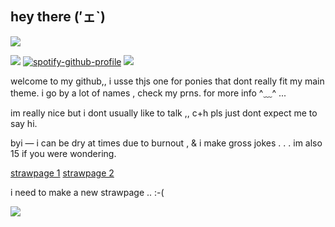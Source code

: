 ## hey there (′ェ`)

![](https://64.media.tumblr.com/3fd78dcc98bb7e447a51692e9e4b0a1b/54274dcc8d7ea3ba-40/s640x960/4aa2cd1357e1cd3cd3b010d2782554238e9acd82.pnj) 

![](https://64.media.tumblr.com/ed96630f648aa8b828fe472f702cdc48/23f6a82562e0f460-45/s250x400/54e320feffc647de89e6b1b475fe0ee42a02477a.webp)
[![spotify-github-profile](https://spotify-github-profile.kittinanx.com/api/view?uid=9zxx0pmsegu9seluh3kb8hgxg&cover_image=true&theme=natemoo-re&show_offline=true&background_color=121212&interchange=false&bar_color=d0cb39&bar_color_cover=false)](https://github.com/kittinan/spotify-github-profile) ![](https://64.media.tumblr.com/ed96630f648aa8b828fe472f702cdc48/23f6a82562e0f460-45/s250x400/54e320feffc647de89e6b1b475fe0ee42a02477a.webp)

welcome to my github,, i usse thjs one for ponies that dont really fit my main theme.
i go by a lot of names , 
check my prns. for more info ^﹏^ ...

im really nice but i dont usually like to talk ,, c+h pls just dont expect me to say hi. 

byi — i can be dry at times due to burnout , & i make gross jokes . . . im also 15 if you were wondering. 

 [strawpage 1](https://resonance-cascade.straw.page) [strawpage 2](https://bloodstuff.straw.page)

 i need to make a new strawpage .. :-(

![](https://64.media.tumblr.com/3fd78dcc98bb7e447a51692e9e4b0a1b/54274dcc8d7ea3ba-40/s640x960/4aa2cd1357e1cd3cd3b010d2782554238e9acd82.pnj) 
<!--
**b1gb0nerD0wnth3lan3/b1gb0nerD0wnth3lan3** is a ✨ _special_ ✨ repository because its `README.md` (this file) appears on your GitHub profile.

Here are some ideas to get you started:

- 🔭 I’m currently working on ...
- 🌱 I’m currently learning ...
- 👯 I’m looking to collaborate on ...
- 🤔 I’m looking for help with ...
- 💬 Ask me about ...
- 📫 How to reach me: ...
- 😄 Pronouns: ...
- ⚡ Fun fact: ...
-->
